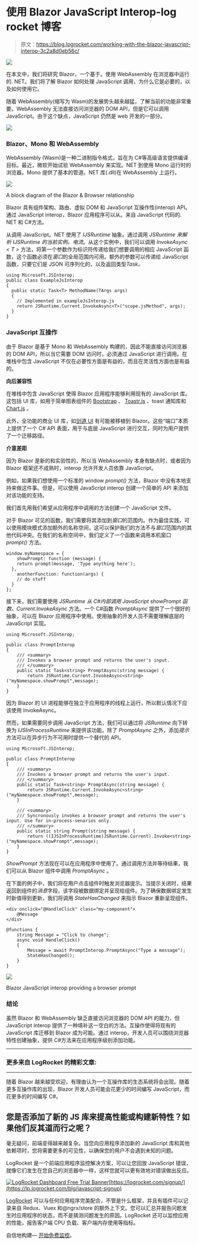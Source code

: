 # 使用 Blazor JavaScript Interop-log rocket 博客

> 原文：<https://blog.logrocket.com/working-with-the-blazor-javascript-interop-3c2a8d0eb56c/>

![](img/29d580f04469b962618419bb41214011.png)

在本文中，我们将研究 Blazor，一个基于。使用 WebAssembly 在浏览器中运行的. NET。我们将了解 Blazor 如何处理 JavaScript 调用，为什么它是必要的，以及如何使用它。

随着 WebAssembly(缩写为 Wasm)的发展势头越来越猛，了解当前的功能非常重要。WebAssembly 无法直接访问浏览器的 DOM API，但是它可以调用 JavaScript。由于这个缺点，JavaScript 仍然是 web 开发的一部分。

[![](img/94b3e0f84b30cb0d321f60471481ab64.png)](https://logrocket.com/signup/)

### Blazor、Mono 和 WebAssembly

WebAssembly (Wasm)是一种二进制指令格式，旨在为 C#等高级语言提供编译目标。最近，微软开始试验 WebAssembly 来实现。NET 到使用 Mono 运行时的浏览器。Mono 提供了基本的管道。NET 库(.dll)在 WebAssembly 上运行。

![](img/202d7ff854e6283d16f953e1055faf79.png)

A block diagram of the Blazor & Browser relationship

Blazor 具有组件架构、路由、虚拟 DOM 和 JavaScript 互操作性(interop) API。通过 JavaScript interop，Blazor 应用程序可以从。来自 JavaScript 代码的. NET 和 C#方法。

从调用 JavaScript。NET 使用了 *IJSRuntime* 抽象。通过调用 *JSRuntime 来解析 IJSRuntime 的当前实例。电流*。从这个实例中，我们可以调用 *InvokeAsync < T >* 方法，将第一个参数作为标识符传递给我们想要调用的相应 JavaScript 函数，这个函数必须在*窗口*的全局范围内可用。额外的参数可以传递给 JavaScript 函数，只要它们是 JSON 可序列化的，以及返回类型*Task<T>。*

```
using Microsoft.JSInterop;
public class ExampleJsInterop
{
  public static Task<T> MethodName(TArgs args)
  {
    // Implemented in exampleJsInterop.js
    return JSRuntime.Current.InvokeAsync<T>("scope.jsMethod", args);
  }
}
```

### JavaScript 互操作

由于 Blazor 是基于 Mono 和 WebAssembly 构建的，因此不能直接访问浏览器的 DOM API，所以当它需要 DOM 访问时，必须通过 JavaScript 进行调用。在堆栈中包含 JavaScript 不仅在必要性方面是有益的，而且在灵活性方面也是有益的。

**向后兼容性**

在堆栈中包含 JavaScript 使得 Blazor 应用程序能够利用现有的 JavaScript 库。这包括 UI 库，如用于简单图表组件的 [Bootstrap](https://github.com/chanan/BlazorStrap) 、 [Toastr.js](https://github.com/sotsera/sotsera.blazor.toaster) 、toast 通知库和 [Chart.js](http://www.chartjs.org/) 。

此外，全功能的商业 UI 库，如[剑道 UI](https://www.telerik.com/kendo-ui) 有可能被移植到 Blazor。这些“端口”本质上提供了一个 C# API 表面，用于与底层 JavaScript 进行交互，同时为用户提供了一个迁移路径。

**介意差距**

因为 Blazor 是新的和实验性的，所以当 WebAssembly 本身有缺点时，或者因为 Blazor 框架还不成熟时，interop 允许开发人员依靠 JavaScript。

例如，如果我们想使用一个标准的 window *prompt()* 方法，Blazor 中没有本地支持来做这件事。但是，可以使用 JavaScript interop 创建一个简单的 API 来添加对该功能的支持。

我们首先用我们希望从应用程序中调用的方法创建一个 JavaScript 文件。

对于 Blazor 可见的函数，我们需要将其添加到*窗口*的范围内。作为最佳实践，可以使用模块模式添加额外的名称空间，这可以保护我们的方法不与*窗口*范围内的其他代码冲突。在我们的名称空间中，我们定义了一个函数来调用本机窗口 *prompt()* 方法。

```
window.myNamespace = {
    showPrompt: function (message) {
    return prompt(message, 'Type anything here');
  },
    anotherFunction: function(args) { 
    // do stuff 
  }
};
```

接下来，我们需要使用 *JSRuntime 从 C#内部调用 JavaScript *showPrompt* 函数。Current.InvokeAsync* 方法。一个 C#函数 *PromptAsync* 提供了一个很好的抽象，可以在 Blazor 应用程序中使用。使用抽象的开发人员不需要理解底层的 JavaScript 实现。

```
using Microsoft.JSInterop;

public class PromptInterop
{
    /// <summary>
    /// Invokes a browser prompt and returns the user's input.
    /// </summary>
    public static Task<string> PromptAsync(string message) {
        return JSRuntime.Current.InvokeAsync<string>("myNamespace.showPrompt",message);
    }
}
```

因为 Blazor 的 UI 进程能够在独立于应用程序的线程上运行，所以默认情况下应该使用 InvokeAsync。

然而，如果需要同步调用 JavaScript 方法，我们可以通过将 *JSRuntime* 向下转换为 *IJSInProcessRuntime* 来提供该功能。除了 *PromptAsync* 之外，添加*提示*方法可以在异步行为不可用时提供一个替代的 API。

```
using Microsoft.JSInterop;

public class PromptInterop
{
    /// <summary>
    /// Invokes a browser prompt and returns the user's input.
    /// </summary>
    public static Task<string> PromptAsync(string message) {
        return JSRuntime.Current.InvokeAsync<string>("myNamespace.showPrompt",message);
    }

    /// <summary>
    /// Syncronously invokes a browser prompt and returns the user's input. Use for in-process-senarios only.
    /// </summary>
    public static string Prompt(string message) {
        return ((IJSInProcessRuntime)JSRuntime.Current).Invoke<string>("myNamespace.showPrompt",message);
    }
}
```

*ShowPrompt* 方法现在可以在应用程序中使用了。通过调用方法并等待结果，我们可以从 Blazor 组件中调用 *PromptAsync* 。

在下面的例子中，我们将在用户点击组件时触发浏览器提示。当提示关闭时，结果返回到组件的*消息*字段，该字段被数据绑定并呈现给组件。为了确保数据绑定发生时新值得到更新，我们将调用 *StateHasChanged* 来指示 Blazor 重新呈现组件。

```
<div onclick="@HandleClick" class="my-component">
    @Message
</div>

@functions {
    string Message = "Click to change";
    async void HandleClick()
    {
        Message = await PromptInterop.PromptAsync("Type a message");
        StateHasChanged();
    }
}
```

![](img/1833ab34f51013e54d6f7f6dceeee87b.png)

Blazor JavaScript interop providing a browser prompt

### 结论

虽然 Blazor 和 WebAssembly 缺乏直接访问浏览器的 DOM API 的能力，但 JavaScript interop 提供了一种填补这一空白的方法。互操作使得将现有的 JavaScript 库迁移到 Blazor 成为可能。通过 interop，开发人员可以围绕浏览器特性创建抽象，提供 C#方法来在应用程序级别添加功能。

* * *

### 更多来自 LogRocket 的精彩文章:

* * *

随着 Blazor 越来越受欢迎，有理由认为一个互操作库的生态系统将会出现。随着更多互操作库的出现，Blazor 开发人员可能会花更少的时间编写 JavaScript，而花更多的时间编写 C#。

## 您是否添加了新的 JS 库来提高性能或构建新特性？如果他们反其道而行之呢？

毫无疑问，前端变得越来越复杂。当您向应用程序添加新的 JavaScript 库和其他依赖项时，您将需要更多的可见性，以确保您的用户不会遇到未知的问题。

LogRocket 是一个前端应用程序监控解决方案，可以让您回放 JavaScript 错误，就像它们发生在您自己的浏览器中一样，这样您就可以更有效地对错误做出反应。

[![LogRocket Dashboard Free Trial Banner](img/e8a0ab42befa3b3b1ae08c1439527dc6.png)](https://lp.logrocket.com/blg/javascript-signup)[https://logrocket.com/signup/](https://lp.logrocket.com/blg/javascript-signup)

[LogRocket](https://lp.logrocket.com/blg/javascript-signup) 可以与任何应用程序完美配合，不管是什么框架，并且有插件可以记录来自 Redux、Vuex 和@ngrx/store 的额外上下文。您可以汇总并报告问题发生时应用程序的状态，而不是猜测问题发生的原因。LogRocket 还可以监控应用的性能，报告客户端 CPU 负载、客户端内存使用等指标。

自信地构建— [开始免费监控](https://lp.logrocket.com/blg/javascript-signup)。
